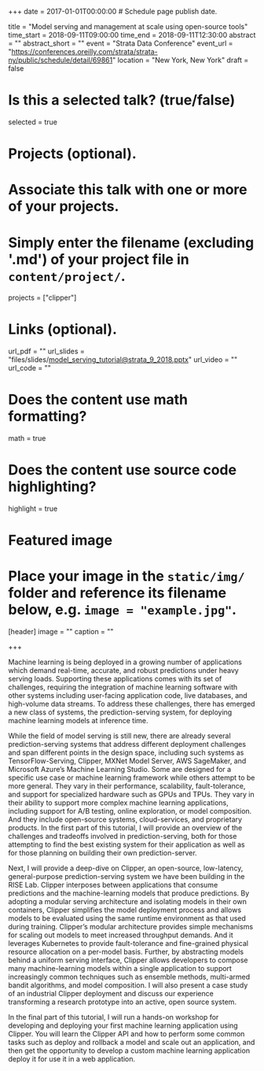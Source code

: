 +++
date = 2017-01-01T00:00:00  # Schedule page publish date.

title = "Model serving and management at scale using open-source tools"
time_start = 2018-09-11T09:00:00
time_end = 2018-09-11T12:30:00
abstract = ""
abstract_short = ""
event = "Strata Data Conference"
event_url = "https://conferences.oreilly.com/strata/strata-ny/public/schedule/detail/69861"
location = "New York, New York"
draft = false

# Is this a selected talk? (true/false)
selected = true

# Projects (optional).
#   Associate this talk with one or more of your projects.
#   Simply enter the filename (excluding '.md') of your project file in `content/project/`.
projects = ["clipper"]

# Links (optional).
url_pdf = ""
url_slides = "files/slides/model_serving_tutorial@strata_9_2018.pptx"
url_video = ""
url_code = ""

# Does the content use math formatting?
math = true

# Does the content use source code highlighting?
highlight = true

# Featured image
# Place your image in the `static/img/` folder and reference its filename below, e.g. `image = "example.jpg"`.
[header]
image = ""
caption = ""

+++

Machine learning is being deployed in a growing number of applications which demand real-time, accurate, and robust predictions under heavy serving loads. Supporting these applications comes with its set of challenges, requiring the integration of machine learning software with other systems including user-facing application code, live databases, and high-volume data streams. To address these challenges, there has emerged a new class of systems, the prediction-serving system, for deploying machine learning models at inference time.

While the field of model serving is still new, there are already several prediction-serving systems that address different deployment challenges and span different points in the design space, including such systems as TensorFlow-Serving, Clipper, MXNet Model Server, AWS SageMaker, and Microsoft Azure’s Machine Learning Studio. Some are designed for a specific use case or machine learning framework while others attempt to be more general. They vary in their performance, scalability, fault-tolerance, and support for specialized hardware such as GPUs and TPUs. They vary in their ability to support more complex machine learning applications, including support for A/B testing, online exploration, or model composition. And they include open-source systems, cloud-services, and proprietary products. In the first part of this tutorial, I will provide an overview of the challenges and tradeoffs involved in prediction-serving, both for those attempting to find the best existing system for their application as well as for those planning on building their own prediction-server.

Next, I will provide a deep-dive on Clipper, an open-source, low-latency, general-purpose prediction-serving system we have been building in the RISE Lab. Clipper interposes between applications that consume predictions and the machine-learning models that produce predictions. By adopting a modular serving architecture and isolating models in their own containers, Clipper simplifies the model deployment process and allows models to be evaluated using the same runtime environment as that used during training. Clipper’s modular architecture provides simple mechanisms for scaling out models to meet increased throughput demands. And it leverages Kubernetes to provide fault-tolerance and fine-grained physical resource allocation on a per-model basis. Further, by abstracting models behind a uniform serving interface, Clipper allows developers to compose many machine-learning models within a single application to support increasingly common techniques such as ensemble methods, multi-armed bandit algorithms, and model composition. I will also present a case study of an industrial Clipper deployment and discuss our experience transforming a research prototype into an active, open source system.

In the final part of this tutorial, I will run a hands-on workshop for developing and deploying your first machine learning application using Clipper. You will learn the Clipper API and how to perform some common tasks such as deploy and rollback a model and scale out an application, and then get the opportunity to develop a custom machine learning application deploy it for use it in a web application.
